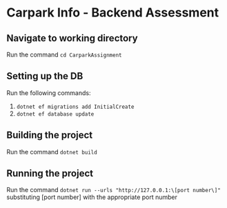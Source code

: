 # Carpark Info - Backend Assessment

## Navigate to working directory
Run the command `cd CarparkAssignment`

## Setting up the DB
Run the following commands: 
1. `dotnet ef migrations add InitialCreate`
2. `dotnet ef database update`

## Building the project
Run the command `dotnet build`

## Running the project
Run the command `dotnet run --urls "http://127.0.0.1:\[port number\]"`<br/>
substituting \[port number\] with the appropriate port number
